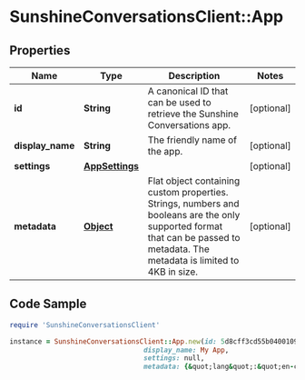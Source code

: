 # SunshineConversationsClient::App

## Properties

Name | Type | Description | Notes
------------ | ------------- | ------------- | -------------
**id** | **String** | A canonical ID that can be used to retrieve the Sunshine Conversations app. | [optional] 
**display_name** | **String** | The friendly name of the app. | [optional] 
**settings** | [**AppSettings**](AppSettings.md) |  | [optional] 
**metadata** | [**Object**](.md) | Flat object containing custom properties. Strings, numbers and booleans  are the only supported format that can be passed to metadata. The metadata is limited to 4KB in size.  | [optional] 

## Code Sample

```ruby
require 'SunshineConversationsClient'

instance = SunshineConversationsClient::App.new(id: 5d8cff3cd55b040010928b5b,
                                 display_name: My App,
                                 settings: null,
                                 metadata: {&quot;lang&quot;:&quot;en-ca&quot;})
```


